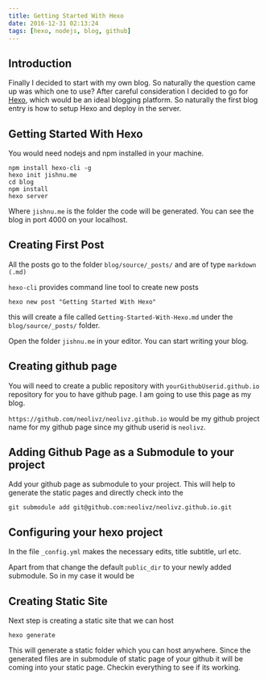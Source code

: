 ```yaml
---
title: Getting Started With Hexo
date: 2016-12-31 02:13:24
tags: [hexo, nodejs, blog, github]
---
```

## Introduction

Finally I decided to start with my own blog. So naturally the question came up was which one to use? After careful consideration I decided to go for [Hexo](https://hexo.io), which would be an ideal blogging platform. So naturally the first blog entry is how to setup Hexo and deploy in the server.


## Getting Started With Hexo
You would need nodejs and npm installed in your machine.

```
npm install hexo-cli -g
hexo init jishnu.me
cd blog
npm install
hexo server
```
Where `jishnu.me` is the folder the code will be generated. You can see the blog in port 4000 on your localhost.

## Creating First Post

All the posts go to the folder `blog/source/_posts/` and are of type `markdown (.md)`

`hexo-cli` provides command line tool to create new posts

```
hexo new post "Getting Started With Hexo"
```
this will create a file called `Getting-Started-With-Hexo.md` under the `blog/source/_posts/` folder.

Open the folder `jishnu.me` in your editor. You can start writing your blog.

## Creating github page

You will need to create a public repository with `yourGithubUserid.github.io` repository for you to have github page. I am going to use this page as my blog.

`https://github.com/neolivz/neolivz.github.io` would be my github project name for my github page since my github userid is `neolivz`.

## Adding Github Page as a Submodule to your project

Add your github page as submodule to your project. This will help to generate the static pages and directly check into the
```
git submodule add git@github.com:neolivz/neolivz.github.io.git
```

## Configuring your hexo project

In the file `_config.yml` makes the necessary edits, title subtitle, url etc.

Apart from that change the default `public_dir` to your newly added submodule. So in my case it would be


## Creating Static Site

Next step is creating a static site that we can host

```
hexo generate
```

This will generate a static folder which you can host anywhere. Since the generated files are in submodule of static page of your github it will be coming into your static page. Checkin everything to see if its working.
